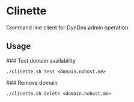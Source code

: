 # Clinette

Command line client for DynDns admin operation

## Usage

### Test domain availability

    ./clinette.sh test <domain.nohost.me>

### Remove domain

    ./clinette.sh delete <domain.nohost.me>


